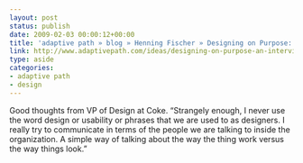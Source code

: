 ```yaml
---
layout: post
status: publish
date: 2009-02-03 00:00:12+00:00
title: 'adaptive path » blog » Henning Fischer » Designing on Purpose: An Interview with David Butler, VP of Design at Coca-Cola'
link: http://www.adaptivepath.com/ideas/designing-on-purpose-an-interview-with-david-butler-vp-of-design-at-coca-co/
type: aside
categories:
- adaptive path
- design
---
```


Good thoughts from VP of Design at Coke. “Strangely enough, I never use the word design or usability or phrases that we are used to as designers. I really try to communicate in terms of the people we are talking to inside the organization. A simple way of talking about the way the thing work versus the way things look.”
